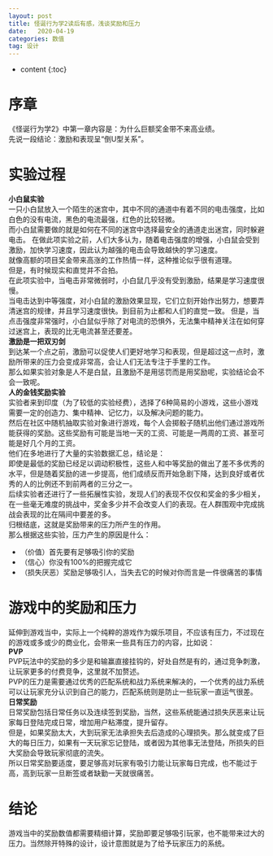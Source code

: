 ```yaml
---
layout: post
title: 怪诞行为学2读后有感，浅谈奖励和压力
date:   2020-04-19
categories: 数值
tag: 设计
---
```


* content
{:toc}


序章			
====================================
《怪诞行为学2》中第一章内容是：为什么巨额奖金带不来高业绩。  
先说一段结论：激励和表现呈“倒U型关系”。  
  

# 实验过程  
**小白鼠实验**  
一只小白鼠放入一个陌生的迷宫中，其中不同的通道中有着不同的电击强度，比如白色的没有电流，黑色的电流最强，红色的比较轻微。  
而小白鼠需要做的就是如何在不同的迷宫中选择最安全的通道走出迷宫，同时躲避电击。
在做此项实验之前，人们大多认为，随着电击强度的增强，小白鼠会受到激励，加快学习速度，因此认为越强的电击会导致越快的学习速度。  
就像高额的项目奖金带来高涨的工作热情一样，这种推论似乎很有道理。  
但是，有时候现实和直觉并不合拍。  
在此项实验中，当电击非常微弱时，小白鼠几乎没有受到激励，结果是学习速度很慢。  
当电击达到中等强度，对小白鼠的激励效果显现，它们立刻开始作出努力，想要弄清迷宫的规律，并且学习速度很快。到目前为止都和人们的直觉一致。
但是，当点击强度非常强时，小白鼠似乎除了对电流的恐惧外，无法集中精神关注在如何穿过迷宫上，表现的比无电流甚至还要差。  
**激励是一把双刃剑**  
到达某一个点之前，激励可以促使人们更好地学习和表现，但是超过这一点时，激励所带来的压力会变成非常高，会让人们无法专注于手里的工作。  
那么如果实验对象是人不是白鼠，且激励不是用惩罚而是用奖励呢，实验结论会不会一致呢。  
**人的金钱奖励实验**  
实验者来到印度（为了较低的实验经费），选择了6种简易的小游戏，这些小游戏需要一定的创造力、集中精神、记忆力，以及解决问题的能力。  
然后在社区中随机抽取实验对象进行游戏，每个人会掷骰子随机出他们通过游戏所能获得的奖励。这些奖励有可能是当地一天的工资、可能是一两周的工资、甚至可能是好几个月的工资。  
他们在多地进行了大量的实验数据汇总，结论是：  
即使是最低的奖励已经足以调动积极性，这些人和中等奖励的做出了差不多优秀的水平，但是随着奖励的进一步提高，他们成绩反而开始急剧下降，达到良好或者优秀的人的比例还不到前两者的三分之一。  
后续实验者还进行了一些拓展性实验，发现人们的表现不仅仅和奖金的多少相关，在一些毫无难度的挑战中，奖金多少并不会改变人们的表现。在人群围观中完成挑战会表现的比在隔间中要差的多。  
归根结底，这就是奖励带来的压力所产生的作用。  
那么根据这些实验，压力产生的原因是什么：  

 - （价值）首先要有足够吸引你的奖励
 - （信心）你没有100%的把握完成它
 - （损失厌恶）奖励足够吸引人，当失去它的时候对你而言是一件很痛苦的事情  
   
# 游戏中的奖励和压力  
延伸到游戏当中，实际上一个纯粹的游戏作为娱乐项目，不应该有压力，不过现在的游戏或多或少的商业化，会带来一些具有压力的内容，比如说：  
**PVP**  
PVP玩法中的奖励的多少是和输赢直接挂钩的，好处自然是有的，通过竞争刺激，让玩家更多的付费竞争，这里就不加赘述。  
PVP的压力是需要通过优秀的匹配系统和战力系统来解决的，一个优秀的战力系统可以让玩家充分认识到自己的能力，匹配系统则是防止一些玩家一直运气很差。  
**日常奖励**  
日常奖励包括日常任务以及连续签到奖励，当然，这些系统能通过损失厌恶来让玩家每日登陆完成日常，增加用户粘滞度，提升留存。  
但是，如果奖励太大，大到玩家无法承担失去后造成的心理损失。那么就变成了巨大的每日压力，如果有一天玩家忘记登陆，或者因为其他事无法登陆，所损失的巨大奖励会导致玩家彻底的流失。  
所以日常奖励要适度，要足够高对玩家有吸引力能让玩家每日完成，也不能过于高，高到玩家一旦断签或者缺勤一天就很痛苦。  
  
# 结论  
游戏当中的奖励数值都需要精细计算，奖励即要足够吸引玩家，也不能带来过大的压力。当然除开特殊的设计，设计意图就是为了给予玩家压力的系统。  